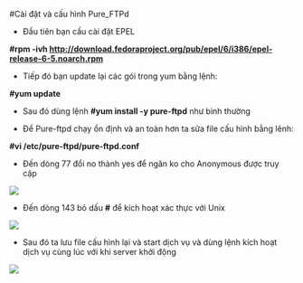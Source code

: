 #Cài đặt và cấu hình Pure_FTPd

- Đầu tiên bạn cầu cài đặt EPEL

**#rpm -ivh http://download.fedoraproject.org/pub/epel/6/i386/epel-release-6-5.noarch.rpm**

- Tiếp đó bạn update lại các gói trong yum bằng lệnh:

**#yum update**

- Sau đó dùng lệnh **#yum install -y pure-ftpd** như bình thường

- Để Pure-ftpd chạy ổn định và an toàn hơn ta sửa file cấu hình bằng lênh:

**#vi /etc/pure-ftpd/pure-ftpd.conf**

- Đến dòng 77 đổi no thành yes để ngăn ko cho Anonymous được truy cập

<img src="http://i.imgur.com/qlP66MD.png">

- Đến dòng 143 bỏ dấu **#** để kích hoạt xác thực với Unix

<img src="http://i.imgur.com/LCzvb8y.png">

- Sau đó ta lưu file cấu hình lại và start dịch vụ và dùng lệnh kích hoạt dịch vụ cùng lúc với khi server khởi động

<img src="http://i.imgur.com/K00Dj7B.png">
